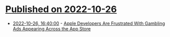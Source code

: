 # [Published on 2022-10-26](index.md)

* [2022-10-26, 16:40:00](https://apple.slashdot.org/story/22/10/26/1634227/apple-developers-are-frustrated-with-gambling-ads-appearing-across-the-app-store?utm_source=rss1.0mainlinkanon&utm_medium=feed) - [Apple Developers Are Frustrated With Gambling Ads Appearing Across the App Store](https://apple.slashdot.org/story/22/10/26/1634227/apple-developers-are-frustrated-with-gambling-ads-appearing-across-the-app-store?utm_source=rss1.0mainlinkanon&utm_medium=feed)
